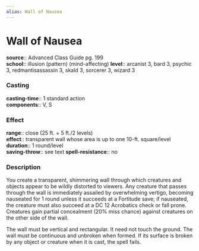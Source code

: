 ```yaml
---
alias: Wall of Nausea
---
```


# Wall of Nausea 

**source**:: Advanced Class Guide pg. 199  
**school**:: illusion (pattern) (mind-affecting)
**level**:: arcanist 3, bard 3, psychic 3, redmantisassassin 3, skald 3, sorcerer 3, wizard 3

### Casting 

**casting-time**:: 1 standard action  
**components**:: V, S

### Effect 

**range**:: close (25 ft. + 5 ft./2 levels)  
**effect**:: transparent wall whose area is up to one 10-ft. square/level  
**duration**:: 1 round/level  
**saving-throw**:: see text
**spell-resistance**:: no

### Description 

You create a transparent, shimmering wall through which creatures and objects appear to be wildly distorted to viewers. Any creature that passes through the wall is immediately assailed by overwhelming vertigo, becoming nauseated for 1 round unless it succeeds at a Fortitude save; if nauseated, the creature must also succeed at a DC 12 Acrobatics check or fall prone. Creatures gain partial concealment (20% miss chance) against creatures on the other side of the wall.  
  
The wall must be vertical and rectangular. It need not touch the ground. The wall must be continuous and unbroken when formed. If its surface is broken by any object or creature when it is cast, the spell fails.
